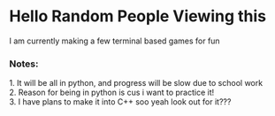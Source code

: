 <h1>Hello Random People Viewing this</h1>
I am currently making a few terminal based games for fun
<h3>Notes:</h3>
 1. It will be all in python, and progress will be slow due to school work
<br> 2. Reason for being in python is cus i want to practice it!
<br> 3. I have plans to make it into C++ soo yeah look out for it???
